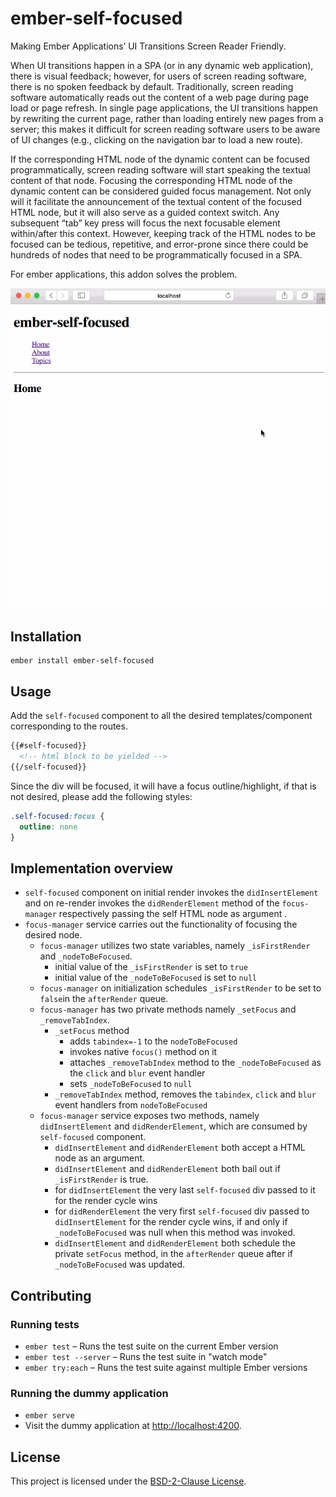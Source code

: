 ember-self-focused
==============================================================================

Making Ember Applications’ UI Transitions Screen Reader Friendly.

When UI transitions happen in a SPA (or in any dynamic web application), there is visual feedback; however, for users of screen reading software, there is no spoken feedback by default. Traditionally, screen reading software automatically reads out the content of a web page during page load or page refresh. In single page applications, the UI transitions happen by rewriting the current page, rather than loading entirely new pages from a server; this makes it difficult for screen reading software users to be aware of UI changes (e.g., clicking on the navigation bar to load a new route).

If the corresponding HTML node of the dynamic content can be focused programmatically, screen reading software will start speaking the textual content of that node. Focusing the corresponding HTML node of the dynamic content can be considered guided focus management. Not only will it facilitate the announcement of the textual content of the focused HTML node, but it will also serve as a guided context switch. Any subsequent “tab” key press will focus the next focusable element within/after this context.
However, keeping track of the HTML nodes to be focused can be tedious, repetitive, and error-prone since there could be hundreds of nodes that need to be programmatically focused in a SPA.

For ember applications, this addon solves the problem.

![ember-self-focused](../../gifs/ember-self-focused.gif)

Installation
------------------------------------------------------------------------------

```
ember install ember-self-focused
```

Usage
------------------------------------------------------------------------------

Add the `self-focused` component to all the desired templates/component corresponding to the routes.
```html
{{#self-focused}}
  <!-- html block to be yielded -->
{{/self-focused}}
```

Since the div will be focused, it will have a focus outline/highlight, if that is not desired, please add the following styles:

```css
.self-focused:focus {
  outline: none
}
```

Implementation overview
------------------------------------------------------------------------------

- `self-focused` component on initial render invokes the `didInsertElement` and on re-render invokes the `didRenderElement` method of the `focus-manager` respectively passing the self HTML node as argument .
- `focus-manager` service carries out the functionality of focusing the desired node.
  - `focus-manager` utilizes two state variables, namely `_isFirstRender` and `_nodeToBeFocused`.
    - initial value of the `_isFirstRender` is set to `true`
    - initial value of the `_nodeToBeFocused` is set to `null`
  - `focus-manager` on initialization schedules `_isFirstRender` to be set to `false`in the `afterRender` queue.
  - `focus-manager` has two private methods namely `_setFocus` and `_removeTabIndex`.
    - `_setFocus` method
      - adds `tabindex=-1` to the `nodeToBeFocused`
      - invokes native `focus()` method on it
      - attaches `_removeTabIndex` method to the `_nodeToBeFocused` as the `click` and `blur` event handler
      - sets `_nodeToBeFocused` to `null`
    - `_removeTabIndex` method, removes the `tabindex`, `click` and `blur` event handlers from `nodeToBeFocused`
  - `focus-manager` service exposes two methods, namely `didInsertElement` and `didRenderElement`, which are consumed by `self-focused` component.
    - `didInsertElement` and `didRenderElement` both accept a HTML node as an argument.
    - `didInsertElement` and `didRenderElement` both bail out if `_isFirstRender` is true.
    - for `didInsertElement` the very last `self-focused` div passed to it for the render cycle wins
    - for `didRenderElement` the very first `self-focused` div passed to `didInsertElement` for the render cycle wins, if and only if `_nodeToBeFocused` was null when this method was invoked.
    - `didInsertElement` and `didRenderElement` both schedule the private `setFocus` method, in the `afterRender` queue after if `_nodeToBeFocused` was updated.

Contributing
------------------------------------------------------------------------------

### Running tests

* `ember test` – Runs the test suite on the current Ember version
* `ember test --server` – Runs the test suite in "watch mode"
* `ember try:each` – Runs the test suite against multiple Ember versions

### Running the dummy application

* `ember serve`
* Visit the dummy application at [http://localhost:4200](http://localhost:4200).

License
------------------------------------------------------------------------------

This project is licensed under the [BSD-2-Clause License](LICENSE).
